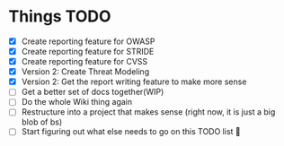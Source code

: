 # Things TODO

- [x] Create reporting feature for OWASP
- [x] Create reporting feature for STRIDE
- [x] Create reporting feature for CVSS
- [x] Version 2: Create Threat Modeling
- [x] Version 2: Get the report writing feature to make more sense
- [ ] Get a better set of docs together(WIP)
- [ ] Do the whole Wiki thing again
- [ ] Restructure into a project that makes sense (right now, it is just a big blob of bs)
- [ ] Start figuring out what else needs to go on this TODO list :rofl:
